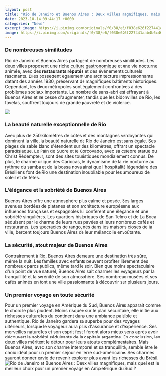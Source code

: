 ```yaml
---
layout: post
title: "Rio de Janeiro et Buenos Aires : Deux villes magnifiques, mais quel est le meilleur choix pour un premier voyage en Am\xe9rique du Sud ?"
date: 2023-10-14 09:44:17 +0000
categories: "News"
excerpt_image: https://i.pinimg.com/originals/f0/38/e6/f038e626f227441aab4b6c467f4af0f3.jpg
image: https://i.pinimg.com/originals/f0/38/e6/f038e626f227441aab4b6c467f4af0f3.jpg
---
```


### De nombreuses similitudes 
Rio de Janeiro et Buenos Aires partagent de nombreuses similitudes. Les deux villes proposent une riche [culture gastronomique](https://thetopnews.github.io/page6/) et une vie nocturne animée, avec des **restaurants réputés** et des événements culturels fascinants. Elles possèdent également une architecture impressionnante datant des années 1930, préservant de magnifiques bâtiments historiques. 
Cependant, les deux métropoles sont également confrontées à des problèmes sociaux importants. Le nombre de sans-abri est effrayant à Buenos Aires et ne cesse d'augmenter, tandis que les bidonvilles de Rio, les favelas, souffrent toujours de grande pauvreté et de violence. 

![](https://www.costacroisieres.fr/content/dam/costa/costa-magazine/articles-magazine/travel/rio-de-janeiro-and-buenos-aires_feb21/rio-de-janeiro-aerial_m.jpg.image.694.390.low.jpg)
### La beauté naturelle exceptionnelle de Rio
Avec plus de 250 kilomètres de côtes et des montagnes verdoyantes qui dominent la ville, la beauté naturelle de Rio de Janeiro est sans égale. Ses plages de sable blanc s'étendent sur des kilomètres, offrant un spectacle paradisiaque. Le Pain de Sucre et le Corcovado, avec sa célèbre statue du Christ Rédempteur, sont des sites touristiques mondialement connus. 
De plus, le charme unique des Cariocas, le dynamisme de la vie nocturne au rythme du samba et de la bossa nova ainsi que l'hospitalité légendaire des Brésiliens font de Rio une destination inoubliable pour les amoureux de soleil et de fêtes. 
### L'élégance et la sobriété de Buenos Aires 
Buenos Aires offre une atmosphère plus calme et posée. Ses larges avenues bordées de platanes et son architecture européenne aux influences françaises et espagnoles lui confèrent une élégance et une sobriété singulières. 
Les quartiers historiques de San Telmo et de La Boca séduisent par le charme de leurs rues pavées et leurs nombreux cafés et restaurants. Les spectacles de tango, nés dans les maisons closes de la ville, bercent toujours Buenos Aires de leur mélancolie envoûtante.
### La sécurité, atout majeur de Buenos Aires
Contrairement à Rio, Buenos Aires demeure une destination très sûre, même la nuit. Les familles avec enfants peuvent profiter librement des nombreux parcs publics, même tard le soir. 
Bien que moins spectaculaire d'un point de vue naturel, Buenos Aires sait charmer les voyageurs par la tranquillité et la sérénité de son atmosphère. Ses nombreux musées et ses cafés animés en font une ville passionnante à découvrir sur plusieurs jours.
### Un premier voyage en toute sécurité
Pour un premier voyage en Amérique du Sud, Buenos Aires apparait comme le choix le plus prudent. Moins risquée sur le plan sécuritaire, elle initie aux richesses culturelles du continent dans une ambiance paisible et authentique. 
Rio de Janeiro gardera sa superbe pour des voyages ultérieurs, lorsque le voyageur aura plus d'assurance et d'expérience. Ses merveilles naturelles et son esprit festif feront alors mieux sens après avoir découvert la sobriété séduisante de la capitale argentine.
En conclusion, les deux villes méritent le détour pour leurs atouts complémentaires. Mais Buenos Aires, avec son charme intemporel et sa tranquillité, semble être le choix idéal pour un premier séjour en terre sud-américaine. Ses charmes sauront donner envie de revenir explorer plus avant les richesses du Brésil.
![Rio de Janeiro et Buenos Aires : Deux villes magnifiques, mais quel est le meilleur choix pour un premier voyage en Am\xe9rique du Sud ?](https://i.pinimg.com/originals/f0/38/e6/f038e626f227441aab4b6c467f4af0f3.jpg)